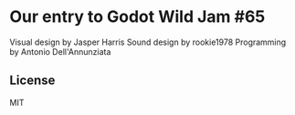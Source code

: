 # Our entry to Godot Wild Jam #65

Visual design by Jasper Harris
Sound design by rookie1978
Programming by Antonio Dell'Annunziata

## License
MIT
